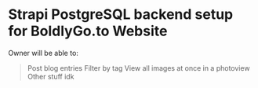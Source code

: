 # Strapi PostgreSQL backend setup for BoldlyGo.to Website

Owner will be able to:
> Post blog entries
> Filter by tag
> View all images at once in a photoview
> Other stuff idk
